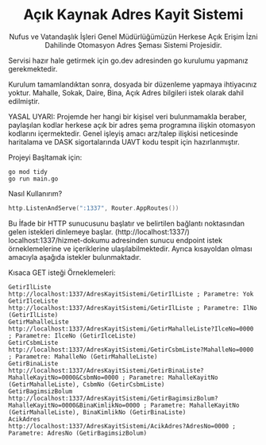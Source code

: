 <div align="center">
  <h1>Açık Kaynak Adres Kayit Sistemi</h1>
</div>
<p align="center"> 
 Nufus ve Vatandaşlık İşleri Genel Müdürlüğümüzün Herkese Açık Erişim İzni Dahilinde Otomasyon Adres Şeması Sistemi Projesidir.
</p>

Servisi hazır hale getirmek için go.dev adresinden go kurulumu yapmanız gerekmektedir. 

Kurulum tamamlandıktan sonra, dosyada bir düzenleme yapmaya ihtiyacınız yoktur.
Mahalle, Sokak, Daire, Bina, Açık Adres bilgileri istek olarak dahil edilmiştir.

YASAL UYARI: Projemde her hangi bir kişisel veri bulunmamakla beraber, paylaşılan kodlar herkese açık bir adres şema programına ilişkin otomasyon kodlarını içermektedir. Genel işleyiş amacı arz/talep ilişkisi neticesinde haritalama ve DASK sigortalarında UAVT kodu tespit için hazırlanmıştır.

Projeyi Başltamak için:

```
go mod tidy
go run main.go
```

Nasıl Kullanırım?

```go
http.ListenAndServe(":1337", Router.AppRoutes())
```
Bu İfade bir HTTP sunucusunu başlatır ve belirtilen bağlantı noktasından gelen istekleri dinlemeye başlar. (http://localhost:1337/)
localhost:1337/hizmet-dokumu adresinden sunucu endpoint istek örneklemelerine ve içeriklerine ulaşılabilmektedir. Ayrıca kısayoldan olması amacıyla aşağıda istekler bulunmaktadır.


Kısaca GET isteği Örneklemeleri:

```
GetirIlListe            http://localhost:1337/AdresKayitSistemi/GetirIlListe ; Parametre: Yok
GetirIlceListe          http://localhost:1337/AdresKayitSistemi/GetirIlListe ; Parametre: IlNo (GetirIlListe)
GetirMahalleListe       http://localhost:1337/AdresKayitSistemi/GetirMahalleListe?IlceNo=0000 ; Parametre: IlceNo (GetirIlceListe)
GetirCsbmListe          http://localhost:1337/AdresKayitSistemi/GetirCsbmListe?MahalleNo=0000 ; Parametre: MahalleNo (GetirMahalleListe)
GetirBinaListe          http://localhost:1337/AdresKayitSistemi/GetirBinaListe?MahalleKayitNo=0000&CsbmNo=0000 ; Parametre: MahalleKayitNo (GetirMahalleListe), CsbmNo (GetirCsbmListe)
GetirBagimsizBolum      http://localhost:1337/AdresKayitSistemi/GetirBagimsizBolum?MahalleKayitNo=0000&BinaKimlikNo=0000 ; Parametre: MahalleKayitNo (GetirMahalleListe), BinaKimlikNo (GetirBinaListe)
AcikAdres               http://localhost:1337/AdresKayitSistemi/AcikAdres?AdresNo=0000 ; Parametre: AdresNo (GetirBagimsizBolum)
```
